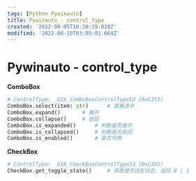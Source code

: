 ```yaml
---
tags: [Python Pywinauto]
title: Pywinauto - control_type
created: '2022-08-05T10:30:19.010Z'
modified: '2022-08-10T03:05:01.664Z'
---
```


# Pywinauto - control_type

**ComboBox**

```python
# ControlType:  UIA_ComboBoxControlTypeId (0xC353)
ComboBox.select(item: str)		# 直接选中
ComboBox.expand()		# 展开
ComboBox.collapse()		# 收回
ComboBox.is_expanded()		# 判断是否展开
ComboBox.is_collapsed()		# 判断是否收回
ComboBox.is_enabled()		# 是否可用
```

**CheckBox**

```python
# ControlType:	UIA_CheckBoxControlTypeId (0xC352)
CheckBox.get_toggle_state()		# 获取是否选定状态，返回 0 | 1
```
